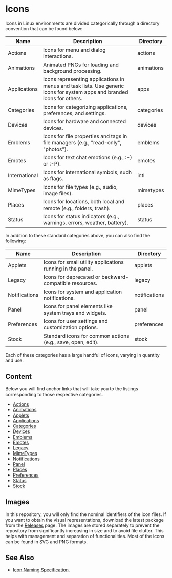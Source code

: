 # Icons

Icons in Linux environments are divided categorically through a directory convention that can be found below:

| Name          | Description                                                                                                              | Directory  |
| ------------- | ------------------------------------------------------------------------------------------------------------------------ | ---------- |
| Actions       | Icons for menu and dialog interactions.                                                                                  | actions    |
| Animations    | Animated PNGs for loading and background processing.                                                                     | animations |
| Applications  | Icons representing applications in menus and task lists. Use generic icons for system apps and branded icons for others. | apps       |
| Categories    | Icons for categorizing applications, preferences, and settings.                                                          | categories |
| Devices       | Icons for hardware and connected devices.                                                                                | devices    |
| Emblems       | Icons for file properties and tags in file managers (e.g., "read-only", "photos").                                       | emblems    |
| Emotes        | Icons for text chat emotions (e.g., :-) or :-P).                                                                         | emotes     |
| International | Icons for international symbols, such as flags.                                                                          | intl       |
| MimeTypes     | Icons for file types (e.g., audio, image files).                                                                         | mimetypes  |
| Places        | Icons for locations, both local and remote (e.g., folders, trash).                                                       | places     |
| Status        | Icons for status indicators (e.g., warnings, errors, weather, battery).                                                  | status     |

In addition to these standard categories above, you can also find the following:

| Name          | Description                                                 | Directory     |
| ------------- | ----------------------------------------------------------- | ------------- |
| Applets       | Icons for small utility applications running in the panel.  | applets       |
| Legacy        | Icons for deprecated or backward-compatible resources.      | legacy        |
| Notifications | Icons for system and application notifications.             | notifications |
| Panel         | Icons for panel elements like system trays and widgets.     | panel         |
| Preferences   | Icons for user settings and customization options.          | preferences   |
| Stock         | Standard icons for common actions (e.g., save, open, edit). | stock         |

Each of these categories has a large handful of icons, varying in quantity and use.

## Content

Below you will find anchor links that will take you to the listings corresponding to those respective categories.

- [Actions](./Icons/Actions.md)
- [Animations](./Icons/Animations.md)
- [Applets](./Icons/Applets.md)
- [Applications](./Icons/Applications.md)
- [Categories](./Icons/Categories.md)
- [Devices](./Icons/Devices.md)
- [Emblems](./Icons/Emblems.md)
- [Emotes](./Icons/Emotes.md)
- [Legacy](./Icons/Legacy.md)
- [MimeTypes](./Icons/MimeTypes.md)
- [Notifications](./Icons/Notifications.md)
- [Panel](./Icons/Panel.md)
- [Places](./Icons/Places.md)
- [Preferences](./Icons/Preferences.md)
- [Status](./Icons/Status.md)
- [Stock](./Icons/Stock.md)

## Images

In this repository, you will only find the nominal identifiers of the icon files. If you want to obtain the visual representations, download the latest package from the [Releases](https://github.com/Starciad/linux-icon-database/releases) page. The images are stored separately to prevent the repository from significantly increasing in size and to avoid file clutter. This helps with management and separation of functionalities. Most of the icons can be found in SVG and PNG formats.

## See Also

- [Icon Naming Specification](https://specifications.freedesktop.org/icon-naming-spec/latest/).
